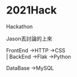 # 2021Hack
Hackathon

Jason丟討論的上來


FrontEnd
->HTTP
->CSS   
|
BackEnd
->Flak
->Python

DataBase
->MySQL

